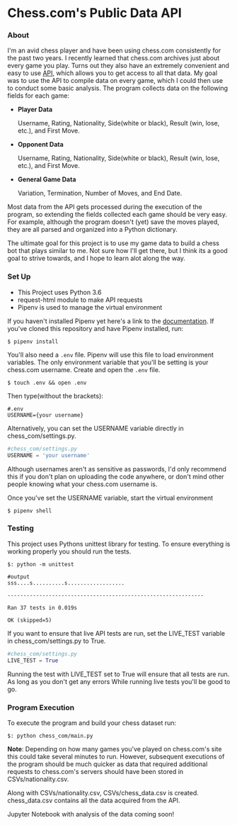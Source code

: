 # Chess.com's Public Data API

### About
I'm an avid chess player and have been using chess.com consistently for the past two years. I recently learned that chess.com archives just about every game you play. Turns out they also have an extremely convenient and easy to use [API](https://www.chess.com/news/view/published-data-api), which allows you to get access to all that data. My goal was to use the API to compile data on every game, which I could then use to conduct some basic analysis. The program collects data on the following fields for each game: 
* **Player Data**

   Username, Rating, Nationality, Side(white or black), Result (win, lose, etc.), and First Move.

* **Opponent Data**
 
   Username, Rating, Nationality, Side(white or black), Result (win, lose, etc.), and First Move.

* **General Game Data**
 
   Variation, Termination, Number of Moves, and End Date. 

Most data from the API gets processed during the execution of the program, so extending the fields collected each game should be very easy. For example, although the program doesn't (yet) save the moves played, they are all parsed and organized into a Python dictionary.

The ultimate goal for this project is to use my game data to build a chess bot that plays similar to me. Not sure how I'll get there, but I think its a good goal to strive towards, and I hope to learn alot along the way.


### Set Up
* This Project uses Python 3.6
* request-html module to make API requests
* Pipenv is used to manage the virtual environment

 If you haven't installed Pipenv yet here's a link to the [documentation](https://docs.pipenv.org/install/#installing-pipenv). If you've cloned this repository and have Pipenv installed,  run:
```
$ pipenv install
```
You'll also need a `.env` file. Pipenv will use this file to load environment variables. The only environment variable that you'll be setting is your chess.com username. Create and open the `.env` file. 
```
$ touch .env && open .env
```
Then type(without the brackets): 
```
#.env
USERNAME={your username}
```
Alternatively, you can set the USERNAME variable directly  in chess_com/settings.py.
```python
#chess_com/settings.py
USERNAME = 'your username'
```

Although usernames aren't as sensitive as passwords, I'd only recommend this if you don't plan on uploading the code anywhere, or don't mind other people knowing what your chess.com username is.

Once you've set the USERNAME variable, start the virtual environment
```
$ pipenv shell
```

### Testing
This project uses Pythons unittest library for testing. To ensure everything is working properly you should run the tests. 
```
$: python -m unittest
```

```
#output
sss....s..........s..................

--------------------------------------------------------------

Ran 37 tests in 0.019s

OK (skipped=5)
```
If you want to ensure that live API tests are run, set the LIVE_TEST variable in chess_com/settings.py to True.
```python
#chess_com/settings.py
LIVE_TEST = True
```
Running the test with LIVE_TEST set to True will ensure that all tests are run. As long as you don't get any errors While running live tests you'll be good to go.

### Program Execution
To execute the program and build your chess dataset run:
```
$: python chess_com/main.py
```
**Note**: Depending on how many games you've played on chess.com's site this could take several minutes to run. However, subsequent executions of the program should be much quicker as data that required additional requests to chess.com's servers should have been stored in CSVs/nationality.csv.

Along with CSVs/nationality.csv, CSVs/chess_data.csv is created. chess_data.csv contains all the data acquired from the API.


Jupyter Notebook with analysis of the data coming soon!
